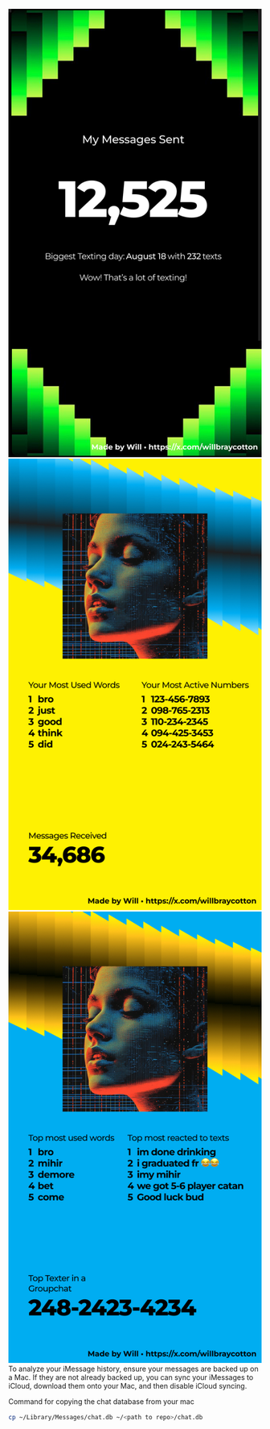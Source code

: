 ![Example Image](images/Overall.jpg)
![Example Image](images/Personal.jpg)
![Example Image](images/GroupChat.jpg)
To analyze your iMessage history, ensure your messages are backed up on a Mac. If they are not already backed up, you can sync your iMessages to iCloud, download them onto your Mac, and then disable iCloud syncing.

Command for copying the chat database from your mac
```bash
cp ~/Library/Messages/chat.db ~/<path to repo>/chat.db
```


